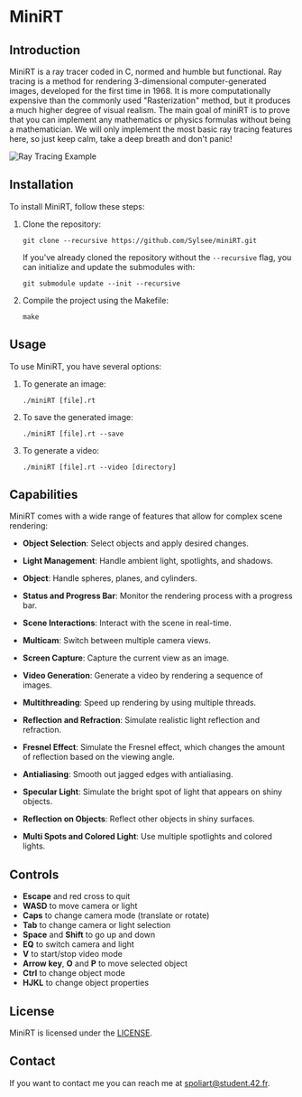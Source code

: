 # MiniRT

## Introduction

MiniRT is a ray tracer coded in C, normed and humble but functional. Ray tracing is a method for rendering 3-dimensional computer-generated images, developed for the first time in 1968. It is more computationally expensive than the commonly used "Rasterization" method, but it produces a much higher degree of visual realism. The main goal of miniRT is to prove that you can implement any mathematics or physics formulas without being a mathematician. We will only implement the most basic ray tracing features here, so just keep calm, take a deep breath and don't panic!

![Ray Tracing Example](2_lights.bmp)

## Installation

To install MiniRT, follow these steps:

1. Clone the repository:

   `git clone --recursive https://github.com/Sylsee/miniRT.git`

   If you've already cloned the repository without the `--recursive` flag, you can initialize and update the submodules with:

   `git submodule update --init --recursive`

2. Compile the project using the Makefile:

   `make`

## Usage

To use MiniRT, you have several options:

1. To generate an image:

   `./miniRT [file].rt`

2. To save the generated image:

   `./miniRT [file].rt --save`

3. To generate a video:

   `./miniRT [file].rt --video [directory]`

## Capabilities

MiniRT comes with a wide range of features that allow for complex scene rendering:

- **Object Selection**: Select objects and apply desired changes.

- **Light Management**: Handle ambient light, spotlights, and shadows.

- **Object**: Handle spheres, planes, and cylinders.

- **Status and Progress Bar**: Monitor the rendering process with a progress bar.

- **Scene Interactions**: Interact with the scene in real-time.

- **Multicam**: Switch between multiple camera views.

- **Screen Capture**: Capture the current view as an image.

- **Video Generation**: Generate a video by rendering a sequence of images.

- **Multithreading**: Speed up rendering by using multiple threads.

- **Reflection and Refraction**: Simulate realistic light reflection and refraction.

- **Fresnel Effect**: Simulate the Fresnel effect, which changes the amount of reflection based on the viewing angle.

- **Antialiasing**: Smooth out jagged edges with antialiasing.

- **Specular Light**: Simulate the bright spot of light that appears on shiny objects.

- **Reflection on Objects**: Reflect other objects in shiny surfaces.

- **Multi Spots and Colored Light**: Use multiple spotlights and colored lights.

## Controls

- **Escape** and red cross to quit
- **WASD** to move camera or light
- **Caps** to change camera mode (translate or rotate)
- **Tab** to change camera or light selection
- **Space** and **Shift** to go up and down
- **EQ** to switch camera and light
- **V** to start/stop video mode
- **Arrow key**, **O** and **P** to move selected object
- **Ctrl** to change object mode
- **HJKL** to change object properties

## License

MiniRT is licensed under the [LICENSE](LICENSE).

## Contact

If you want to contact me you can reach me at spoliart@student.42.fr.
